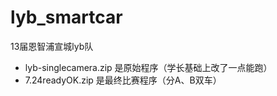 # lyb_smartcar
13届恩智浦宣城lyb队
* lyb-singlecamera.zip 是原始程序（学长基础上改了一点能跑）
* 7.24readyOK.zip 是最终比赛程序（分A、B双车）
